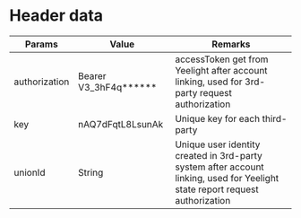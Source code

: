 # Header data

| Params        | Value                 | Remarks                                                      |
| ------------- | --------------------- | ------------------------------------------------------------ |
| authorization | Bearer V3_3hF4q****** | accessToken get from Yeelight after account linking, used for 3rd-party request authorization |
| key           | nAQ7dFqtL8LsunAk      | Unique key for each third-party                              |
| unionId       | String                | Unique user identity created in 3rd-party system after account linking, used for Yeelight state report request authorization |